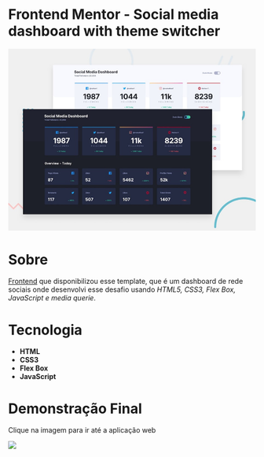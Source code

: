 <h1> Frontend Mentor - Social media dashboard with theme switcher </h1>

<img src="./design/desktop-preview.jpg">





 <h1>Sobre</h1>
<p><a href="https://www.frontendmentor.io/challenges/social-media-dashboard-with-theme-switcher-6oY8ozp_H"> Frontend</a> que disponibilizou esse template, que é um dashboard de rede sociais onde desenvolvi esse desafio usando <em>HTML5, CSS3, Flex Box, JavaScript e media querie</em>.   

<h1>Tecnologia</h1>
  <ul>
    <li><b>HTML</b></li>
    <li><b>CSS3</b></li>
    <li><b>Flex Box</b></li>
    <li><b>JavaScript</b></li>
  </ul>
  
  <h1>Demonstração Final</h1>
  <p>Clique na imagem para ir até a aplicação web</p>
 <a href="https://eduardodamaceno.github.io/challenges-front/challenges/dashboard/index.html"><img src="desing/desktop-design-dark.jpg"></a>
